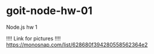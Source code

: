 # goit-node-hw-01

Node.js hw 1

!!!! Link for pictures !!!! https://monosnap.com/list/628680f394280558562364e2
